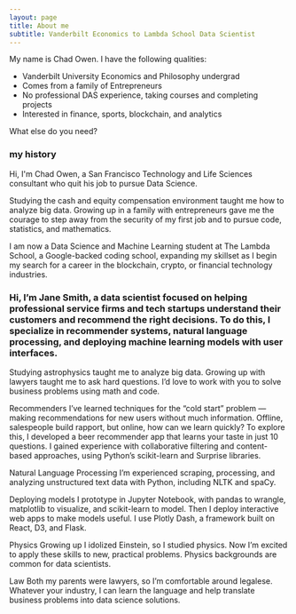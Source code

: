 ```yaml
---
layout: page
title: About me
subtitle: Vanderbilt Economics to Lambda School Data Scientist
---
```


My name is Chad Owen. I have the following qualities:

- Vanderbilt University Economics and Philosophy undergrad
- Comes from a family of Entrepreneurs
- No professional DAS experience, taking courses and completing projects
- Interested in finance, sports, blockchain, and analytics

What else do you need?

### my history

Hi, I'm Chad Owen, a San Francisco Technology and Life Sciences consultant who quit his job to pursue Data Science.

Studying the cash and equity compensation environment taught me how to analyze big data. Growing up in a family with entrepreneurs gave me the courage to step away from the security of my first job and to pursue code, statistics, and mathematics. 

I am now a Data Science and Machine Learning student at The Lambda School, a Google-backed coding school, expanding my skillset as I begin my search for a career in the blockchain, crypto, or financial technology industries.

### Hi, I’m Jane Smith, a data scientist focused on helping professional service firms and tech startups understand their customers and recommend the right decisions. To do this, I specialize in recommender systems, natural language processing, and deploying machine learning models with user interfaces.

Studying astrophysics taught me to analyze big data. Growing up with lawyers taught me to ask hard questions. I’d love to work with you to solve business problems using math and code.

Recommenders
I’ve learned techniques for the “cold start” problem — making recommendations for new users without much information. Offline, salespeople build rapport, but online, how can we learn quickly? To explore this, I developed a beer recommender app that learns your taste in just 10 questions. I gained experience with collaborative filtering and content-based approaches, using Python’s scikit-learn and Surprise libraries.

Natural Language Processing
I’m experienced scraping, processing, and analyzing unstructured text data with Python, including NLTK and spaCy.

Deploying models
I prototype in Jupyter Notebook, with pandas to wrangle, matplotlib to visualize, and scikit-learn to model. Then I deploy interactive web apps to make models useful. I use Plotly Dash, a framework built on React, D3, and Flask.

Physics
Growing up I idolized Einstein, so I studied physics. Now I’m excited to apply these skills to new, practical problems. Physics backgrounds are common for data scientists.

Law
Both my parents were lawyers, so I’m comfortable around legalese. Whatever your industry, I can learn the language and help translate business problems into data science solutions.
